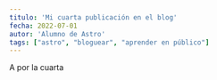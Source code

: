 ```yaml
---
titulo: 'Mi cuarta publicación en el blog'
fecha: 2022-07-01 
autor: 'Alumno de Astro' 
tags: ["astro", "bloguear", "aprender en público"]
---
```

 A por la cuarta